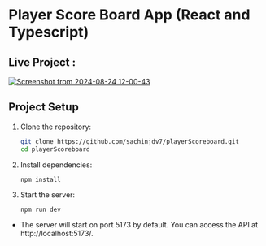 
# Player Score Board App (React and Typescript)

## Live Project :

[![Screenshot from 2024-08-24 12-00-43](https://github.com/user-attachments/assets/fe8c825f-4870-4dc3-9e14-e232ed13ab50)](https://player-scoreboard.vercel.app/ "https://player-scoreboard.vercel.app/")


## Project Setup

1. Clone the repository:

   ```bash
   git clone https://github.com/sachinjdv7/playerScoreboard.git
   cd playerScoreboard

   ```

2. Install dependencies:

   ```
   npm install
   ```

3. Start the server:

   ```
   npm run dev
   ```

- The server will start on port 5173 by default. You can access the API at http://localhost:5173/.
